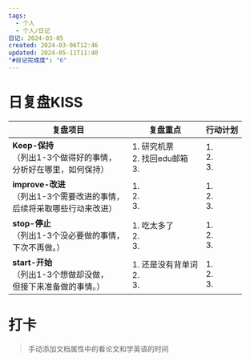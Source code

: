 ```yaml
---
tags:
  - 个人
  - 个人/日记
日记: 2024-03-05
created: 2024-03-06T12:46
updated: 2024-05-11T11:40
"#日记完成度": "6"
---
```



# 日复盘KISS
| **复盘项目**                                             | **复盘重点**                     | **行动计划**          |
| ---------------------------------------------------- | ---------------------------- | ----------------- |
| **Keep-保持**<br>（列出1-3个做得好的事情，<br>   分析好在哪里，如何保持）     | 1.  研究机票<br>2. 找回edu邮箱<br>3. | 1.  <br>2. <br>3. |
| **improve-改进**<br>（列出1-3个需要改进的事情，<br>  后续将采取哪些行动来改进） | 1.  <br>2. <br>3.            | 1.  <br>2. <br>3. |
| **stop-停止**<br>（列出1-3个没必要做的事情，<br>下次不再做。）            | 1.  吃太多了<br>2. <br>3.        | 1.  <br>2. <br>3. |
| **start-开始**<br>（列出1-3个想做却没做，<br>但接下来准备做的事情。）        | 1.  还是没有背单词<br>2. <br>3.     | 1.  <br>2. <br>3. |


# 打卡
> 手动添加文档属性中的看论文和学英语的时间


